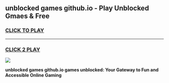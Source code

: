 
## unblocked games github.io - Play Unblocked Gmaes & Free
<h3>
<a href="https://news.freeplayer.one?title=unblocked_games_github.io&ref=23F">CLICK TO PLAY</a></h3>
<hr>

<h3>
<a href="https://news.freeplayer.one?title=unblocked_games_github.io&ref=23F">CLICK 2 PLAY</a>
  
</h3>

<a href="https://news.freeplayer.one?title=unblocked_games_github.io&ref=23F/"><img src="https://clearcache.store/games.png"></a>


**unblocked games github.io games unblocked: Your Gateway to Fun and Accessible Online Gaming**
